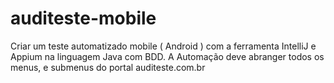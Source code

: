 # auditeste-mobile
Criar um teste automatizado mobile ( Android ) com a ferramenta IntelliJ e Appium  na linguagem Java com BDD. A Automação deve abranger todos os menus, e submenus do portal auditeste.com.br
